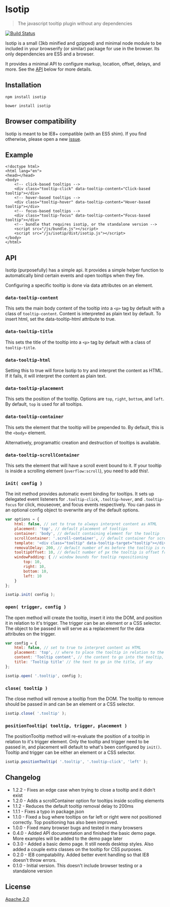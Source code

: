 # Isotip

> The javascript tooltip plugin without any dependencies

[![Build Status](https://travis-ci.org/datuhealth/isotip.svg?branch=master)](https://travis-ci.org/datuhealth/isotip)

Isotip is a small (3kb minified and gzipped) and minimal node module to be included in your browserify (or similar) package for use in the browser. Its only dependencies are ES5 and a browser.

It provides a minimal API to configure markup, location, offset, delays, and more. See the [API](#api) below for more details.

## Installation

```
npm install isotip
```

```
bower install isotip
```

## Browser compatibility

Isotip is meant to be IE8+ compatible (with an ES5 shim). If you find otherwise, please open a new [issue](https://github.com/datuhealth/isotip/issues/new).

## Example

```
<!doctype html>
<html lang="en">
<head></head>
<body>
    <!-- click-based tooltips -->
    <div class="tooltip-click" data-tooltip-content="Click-based tooltip"></div>
    <!-- hover-based tooltips -->
    <div class="tooltip-hover" data-tooltip-content="Hover-based tooltip"></div>
    <!-- focus-based tooltips -->
    <div class="tooltip-focus" data-tooltip-content="Focus-based tooltip"></div>
    <!-- bundle that requires isotip, or the standalone version -->
    <script src="/js/bundle.js"></script>
    <script src="/js/isotip/dist/isotip.js"></script>
</body>
</html>
```

## API

Isotip (purposefully) has a simple api. It provides a simple helper function to automatically bind certain events and open tooltips when they fire.

Configuring a specific tooltip is done via data attributes on an element.

### **`data-tooltip-content`**

This sets the main body content of the tooltip into a `<p>` tag by default with a class of `tooltip-content`. Content is interpreted as plain text by default. To insert html, set the data-tooltip-html attribute to true.

### **`data-tooltip-title`**

This sets the title of the tooltip into a `<p>` tag by default with a class of `tooltip-title`.

### **`data-tooltip-html`**

Setting this to true will force Isotip to try and interpret the content as HTML. If it fails, it will interpret the content as plain text.

### **`data-tooltip-placement`**

This sets the position of the tooltip. Options are `top`, `right`, `bottom`, and `left`. By default, `top` is used for all tooltips.

### **`data-tooltip-container`**

This sets the element that the tooltip will be prepended to. By default, this is the `<body>` element.

Alternatively, programattic creation and destruction of tooltips is available.

### **`data-tooltip-scrollContainer`**

This sets the element that will have a scroll event bound to it. If your tooltip is inside a scrolling element (`overflow:scroll`), you need to add this!.

### **`init( config )`**

The init method provides automatic event binding for tooltips. It sets up delegated event listeners for `.tooltip-click`, `.tooltip-hover`, and `.tooltip-focus` for click, mouseover, and focus events respectively. You can pass in an optional config object to overwrite any of the default options.

```javascript
var options = {
    html: false, // set to true to always interpret content as HTML
    placement: 'top', // default placement of tooltips
    container: 'body', // default containing element for the tooltip
    scrollContainer: '.scroll-container', // default container for scroll watching
    template: '<div class="tooltip" data-tooltip-target="tooltip"></div>', // default template for the tooltip shell
    removalDelay: 200, // default number of ms before the tooltip is removed
    tooltipOffset: 10, // default number of px the tooltip is offset from the trigger element
    windowPadding: { // window bounds for tooltip repositioning
        top: 10,
        right: 10,
        bottom: 10,
        left: 10
    }
};

isotip.init( config );
```

### **`open( trigger, config )`**

The open method will create the tooltip, insert it into the DOM, and position it in relation to it's trigger. The trigger can be an element or a CSS selector. The object to be passed in will serve as a replacement for the data attributes on the trigger.

```javascript
var config = {
    html: false, // set to true to interpret content as HTML
    placement: 'top', // where to place the tooltip in relation to the trigger
    content: 'Tooltip content', // the content to go into the tooltip,
    title: 'Tooltip title' // the text to go in the title, if any
};

isotip.open( '.tooltip', config );
```

### **`close( tooltip )`**

The close method will remove a tooltip from the DOM. The tooltip to remove should be passed in and can be an element or a CSS selector.

```javascript
isotip.close( '.tooltip' );
```

### **`positionTooltip( tooltip, trigger, placement )`**

The positionTooltip method will re-evaluate the position of a tooltip in relation to it's trigger element. Only the tooltip and trigger need to be passed in, and placement will default to what's been configured by `init()`. Tooltip and trigger can be either an element or a CSS selector.

```javascript
isotip.positionTooltip( '.tooltip', '.tooltip-click', 'left' );
```

## Changelog

- 1.2.2 - Fixes an edge case when trying to close a tooltip and it didn't exist
- 1.2.0 - Adds a scrollContainer option for tooltips inside scolling elements
- 1.1.2 - Reduces the default tooltip removal delay to 200ms
- 1.1.1 - Fixes a typo in package.json
- 1.1.0 - Fixed a bug where tooltips on far left or right were not positioned correctly. Top positioning has also been improved.
- 1.0.0 - Fixed many browser bugs and tested in many browsers
- 0.4.0 - Added API documentation and finished the basic demo page. More examples will be added to the demo page later
- 0.3.0 - Added a basic demo page. It still needs desktop styles. Also added a couple extra classes on the tooltip for CSS purposes.
- 0.2.0 - IE8 compatability. Added better event handling so that IE8 doesn't throw errors.
- 0.1.0 - Initial version. This doesn't include browser testing or a standalone version

## License

[Apache 2.0](LICENSE.md)
